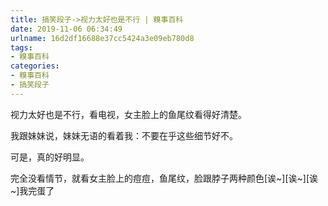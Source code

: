 ```yaml
---
title: 搞笑段子->视力太好也是不行 | 糗事百科
date: 2019-11-06 06:34:49
urlname: 16d2df16688e37cc5424a3e09eb780d8
tags: 
- 糗事百科
categories:
- 糗事百科
- 搞笑段子
---
```

视力太好也是不行，看电视，女主脸上的鱼尾纹看得好清楚。

我跟妹妹说，妹妹无语的看着我：不要在乎这些细节好不。

可是，真的好明显。

完全没看情节，就看女主脸上的痘痘，鱼尾纹，脸跟脖子两种颜色[诶~][诶~][诶~]我完蛋了


